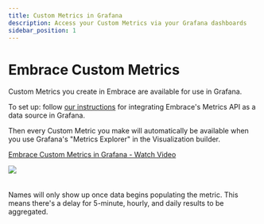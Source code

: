 ```yaml
---
title: Custom Metrics in Grafana
description: Access your Custom Metrics via your Grafana dashboards
sidebar_position: 1
---
```


# Embrace Custom Metrics 

Custom Metrics you create in Embrace are available for use in Grafana.

To set up: follow [our instructions](/embrace-api/grafana_integrations/) for integrating Embrace's Metrics API as a data source in Grafana.

Then every Custom Metric you make will automatically be available when you use Grafana's "Metrics Explorer" in the Visualization builder.

<div>
    <a href="https://www.loom.com/share/13877a04b6bb47409ea87bd702815da9">
      <p>Embrace Custom Metrics in Grafana - Watch Video</p>
    </a>
    <a href="https://www.loom.com/share/13877a04b6bb47409ea87bd702815da9">
      <img style="max-width:300px;" src="https://cdn.loom.com/sessions/thumbnails/13877a04b6bb47409ea87bd702815da9-with-play.gif">
    </a>
  </div>


<br/>
<br/>
Names will only show up once data begins populating the metric.  This means there's a delay for 5-minute, hourly, and daily results to be aggregated.
